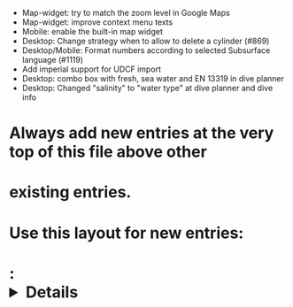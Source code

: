 - Map-widget: try to match the zoom level in Google Maps
- Map-widget: improve context menu texts
- Mobile: enable the built-in map widget
- Desktop: Change strategy when to allow to delete a cylinder (#869)
- Desktop/Mobile: Format numbers according to selected Subsurface
  language (#1119)
- Add imperial support for UDCF import
- Desktop: combo box with fresh, sea water and EN 13319 in dive planner
- Desktop: Changed "salinity" to "water type" at dive planner and dive info
# Always add new entries at the very top of this file above other
# existing entries.
# Use this layout for new entries:
# <Area>: <Details about the change> [reference thread / issue]
